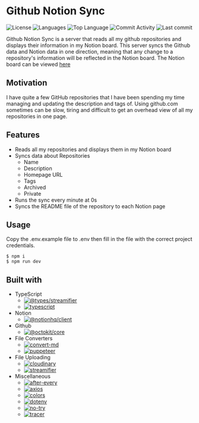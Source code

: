 # Github Notion Sync

![License](https://img.shields.io/github/license/zS1L3NT/ts-github-notion-sync?style=for-the-badge) ![Languages](https://img.shields.io/github/languages/count/zS1L3NT/ts-github-notion-sync?style=for-the-badge) ![Top Language](https://img.shields.io/github/languages/top/zS1L3NT/ts-github-notion-sync?style=for-the-badge) ![Commit Activity](https://img.shields.io/github/commit-activity/y/zS1L3NT/ts-github-notion-sync?style=for-the-badge) ![Last commit](https://img.shields.io/github/last-commit/zS1L3NT/ts-github-notion-sync?style=for-the-badge)

Github Notion Sync is a server that reads all my github repositories and displays their information in my Notion board. This server syncs the Github data and Notion data in one direction, meaning that any change to a repository's information will be reflected in the Notion board. The Notion board can be viewed [here](https://zs1l3nt.notion.site/8ebb45edc82e4a6fafa3046a59fce9c2?v=c19a65a264514e6682c4736c5850a786)

## Motivation

I have quite a few GitHub repositories that I have been spending my time managing and updating the description and tags of. Using github.com sometimes can be slow, tiring and difficult to get an overhead view of all my repositories in one page.

## Features

-   Reads all my repositories and displays them in my Notion board
-   Syncs data about Repositories
    -   Name
    -   Description
    -   Homepage URL
    -   Tags
    -   Archived
    -   Private
-   Runs the sync every minute at 0s
-   Syncs the README file of the repository to each Notion page

## Usage

Copy the .env.example file to .env then fill in the file with the correct project credentials.

```
$ npm i
$ npm run dev
```

## Built with

-   TypeScript
    -   [![@types/streamifier](https://img.shields.io/github/package-json/dependency-version/zS1L3NT/ts-github-notion-sync/dev/@types/streamifier?style=flat-square)](https://npmjs.com/package/@types/streamifier)
    -   [![typescript](https://img.shields.io/github/package-json/dependency-version/zS1L3NT/ts-github-notion-sync/dev/typescript?style=flat-square)](https://npmjs.com/package/typescript)
-   Notion
    -   [![@notionhq/client](https://img.shields.io/github/package-json/dependency-version/zS1L3NT/ts-github-notion-sync/@notionhq/client?style=flat-square)](https://npmjs.com/package/@notionhq/client)
-   Github
    -   [![@octokit/core](https://img.shields.io/github/package-json/dependency-version/zS1L3NT/ts-github-notion-sync/@octokit/core?style=flat-square)](https://npmjs.com/package/@octokit/core)
-   File Converters
    -   [![convert-md](https://img.shields.io/github/package-json/dependency-version/zS1L3NT/ts-github-notion-sync/convert-md?style=flat-square)](https://npmjs.com/package/convert-md)
    -   [![puppeteer](https://img.shields.io/github/package-json/dependency-version/zS1L3NT/ts-github-notion-sync/puppeteer?style=flat-square)](https://npmjs.com/package/puppeteer)
-	File Uploading
    -   [![cloudinary](https://img.shields.io/github/package-json/dependency-version/zS1L3NT/ts-github-notion-sync/cloudinary?style=flat-square)](https://npmjs.com/package/cloudinary)
    -   [![streamifier](https://img.shields.io/github/package-json/dependency-version/zS1L3NT/ts-github-notion-sync/streamifier?style=flat-square)](https://npmjs.com/package/streamifier)
-   Miscellaneous
    -   [![after-every](https://img.shields.io/github/package-json/dependency-version/zS1L3NT/ts-github-notion-sync/after-every?style=flat-square)](https://npmjs.com/package/after-every)
    -   [![axios](https://img.shields.io/github/package-json/dependency-version/zS1L3NT/ts-github-notion-sync/axios?style=flat-square)](https://npmjs.com/package/axios)
    -   [![colors](https://img.shields.io/github/package-json/dependency-version/zS1L3NT/ts-github-notion-sync/colors?style=flat-square)](https://npmjs.com/package/colors)
    -   [![dotenv](https://img.shields.io/github/package-json/dependency-version/zS1L3NT/ts-github-notion-sync/dotenv?style=flat-square)](https://npmjs.com/package/dotenv)
    -   [![no-try](https://img.shields.io/github/package-json/dependency-version/zS1L3NT/ts-github-notion-sync/no-try?style=flat-square)](https://npmjs.com/package/no-try)
    -   [![tracer](https://img.shields.io/github/package-json/dependency-version/zS1L3NT/ts-github-notion-sync/tracer?style=flat-square)](https://npmjs.com/package/tracer)
